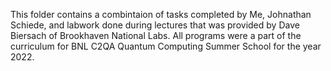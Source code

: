 This folder contains a combintaion of tasks completed by Me, Johnathan Schiede, and labwork done during lectures that was provided by Dave Biersach of Brookhaven
National Labs. All programs were a part of the curriculum for BNL C2QA Quantum Computing Summer School for the year 2022.
